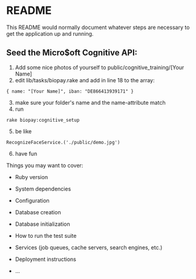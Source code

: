 # README

This README would normally document whatever steps are necessary to get the
application up and running.

## Seed the Micro$oft Cognitive API:
1. Add some nice photos of yourself to public/cognitive_training/[Your Name]
2. edit lib/tasks/biopay.rake and add in line 18 to the array:
```
{ name: "[Your Name]", iban: "DE866413939171" }
```
3. make sure your folder's name and the name-attribute match
4. run
```
rake biopay:cognitive_setup
```

5. be like
```
RecognizeFaceService.('./public/demo.jpg')
```

6. have fun

Things you may want to cover:

* Ruby version

* System dependencies

* Configuration

* Database creation

* Database initialization

* How to run the test suite

* Services (job queues, cache servers, search engines, etc.)

* Deployment instructions

* ...
